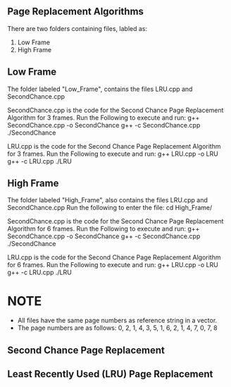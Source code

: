 ## Page Replacement Algorithms
There are two folders containing files, labled as:
1. Low Frame
2. High Frame

## Low Frame
The folder labeled "Low_Frame", contains the files LRU.cpp and SecondChance.cpp

SecondChance.cpp is the code for the Second Chance Page Replacement Algorithm for 3 frames.
    Run the Following to execute and run:
            g++ SecondChance.cpp -o SecondChance
            g++ -c SecondChance.cpp
            ./SecondChance


LRU.cpp is the code for the Second Chance Page Replacement Algorithm for 3 frames.
    Run the Following to execute and run:
            g++ LRU.cpp -o LRU
            g++ -c LRU.cpp
            ./LRU


## High Frame
The folder labeled "High_Frame", also contains the files LRU.cpp and SecondChance.cpp
    Run the following to enter the file:
        cd High_Frame/

SecondChance.cpp is the code for the Second Chance Page Replacement Algorithm for 6 frames.
    Run the Following to execute and run:
        g++ SecondChance.cpp -o SecondChance
        g++ -c SecondChance.cpp
        ./SecondChance
        

LRU.cpp is the code for the Second Chance Page Replacement Algorithm for 6 frames.
    Run the Following to execute and run:
            g++ LRU.cpp -o LRU
            g++ -c LRU.cpp
            ./LRU


# NOTE

* All files have the same page numbers as reference string in a vector.
* The page numbers are as follows: 0, 2, 1, 4, 3, 5, 1, 6, 2, 1, 4, 7, 0, 7, 8


## Second Chance Page Replacement



## Least Recently Used (LRU) Page Replacement


